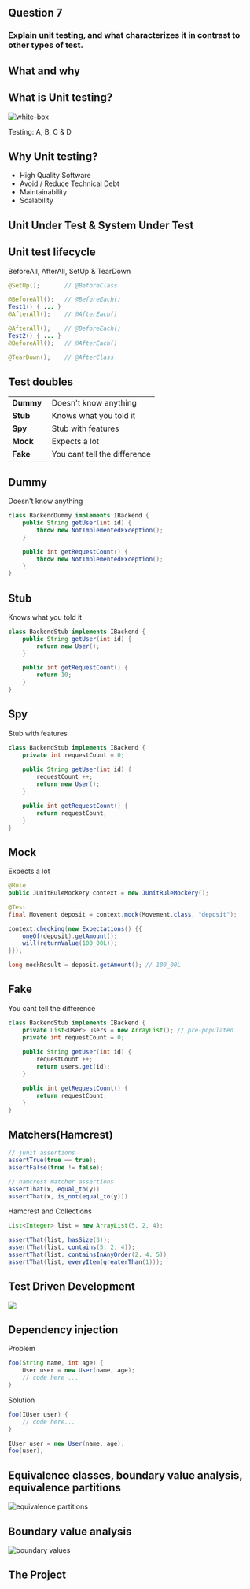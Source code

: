<!-- slide -->
## Question 7
### Explain unit testing, and what characterizes it in contrast to other types of test.

<!-- slide -->

## What and why

<!-- slide --->

## What is Unit testing?
![white-box](../assets/white-box.png)

Testing: A, B, C & D

<!-- slide -->

## Why Unit testing?
* High Quality Software
* Avoid / Reduce Technical Debt
* Maintainability
* Scalability

<!-- slide -->

## Unit Under Test & System Under Test

<!-- slide --->

## Unit test lifecycle
BeforeAll, AfterAll, SetUp & TearDown

```java
@SetUp();       // @BeforeClass

@BeforeAll();   // @BeforeEach()
Test1() { ... }
@AfterAll();    // @AfterEach()

@AfterAll();    // @BeforeEach()
Test2() { ... }
@BeforeAll();   // @AfterEach()

@TearDown();    // @AfterClass
```

<!-- slide --->

## Test doubles
|||
|---|---|
| **Dummy** | Doesn't know anything |
| **Stub** | Knows what you told it |
| **Spy** | Stub with features |
| **Mock** | Expects a lot |
| **Fake** | You cant tell the difference |

<!-- slide --->

## Dummy
Doesn't know anything
```java
class BackendDummy implements IBackend {
    public String getUser(int id) {
        throw new NotImplementedException();
    }

    public int getRequestCount() {
        throw new NotImplementedException();
    }
}  
```

<!-- slide --->

## Stub
Knows what you told it
```java
class BackendStub implements IBackend {
    public String getUser(int id) {
        return new User();
    }

    public int getRequestCount() {
        return 10;
    }
}  
```

<!-- slide --->

## Spy
Stub with features
```java
class BackendStub implements IBackend {
    private int requestCount = 0;
    
    public String getUser(int id) {
        requestCount ++;
        return new User();
    }

    public int getRequestCount() {
        return requestCount;
    }
}  
```

<!-- slide --->

## Mock
Expects a lot
```java
@Rule
public JUnitRuleMockery context = new JUnitRuleMockery();

@Test
final Movement deposit = context.mock(Movement.class, "deposit");

context.checking(new Expectations() {{
    oneOf(deposit).getAmount();
    will(returnValue(100_00L));
}});

long mockResult = deposit.getAmount(); // 100_00L
```

<!-- slide --->

## Fake
You cant tell the difference
```java
class BackendStub implements IBackend {
    private List<User> users = new ArrayList(); // pre-populated
    private int requestCount = 0;
    
    public String getUser(int id) {
        requestCount ++;
        return users.get(id);
    }

    public int getRequestCount() {
        return requestCount;
    }
}  
```

<!-- slide --->

## Matchers(Hamcrest)

```java
// junit assertions
assertTrue(true == true);
assertFalse(true != false);

// hamcrest matcher assertions
assertThat(x, equal_to(y))
assertThat(x, is_not(equal_to(y)))
```

Hamcrest and Collections
```java
List<Integer> list = new ArrayList(5, 2, 4);

assertThat(list, hasSize(3));
assertThat(list, contains(5, 2, 4));
assertThat(list, containsInAnyOrder(2, 4, 5))
assertThat(list, everyItem(greaterThan(1)));
```

<!-- slide --->

## Test Driven Development
![](https://i.imgur.com/TDqCuVd.png)

<!-- slide --->

## Dependency injection
Problem
```java
foo(String name, int age) {
    User user = new User(name, age);
    // code here ...
}
```

Solution
```java
foo(IUser user) {
    // code here...
}
```
```java
IUser user = new User(name, age);
foo(user);
```

<!-- slide -->

## Equivalence classes, boundary value analysis, equivalence partitions
![equivalence partitions](../assets/equivalence-partitions.png)  

<!-- slide --->

## Boundary value analysis
![boundary values](../assets/boundary-values.png)

<!-- slide -->

## The Project